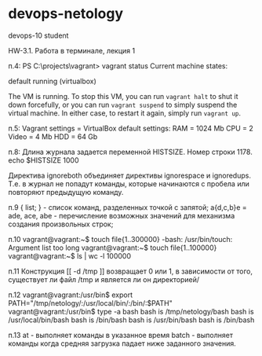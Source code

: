 # devops-netology
devops-10 student

HW-3.1. Работа в терминале, лекция 1

п.4:
PS C:\projects\vagrant> vagrant status
Current machine states:

default                   running (virtualbox)

The VM is running. To stop this VM, you can run `vagrant halt` to
shut it down forcefully, or you can run `vagrant suspend` to simply
suspend the virtual machine. In either case, to restart it again,
simply run `vagrant up`.

п.5:
Vagrant settings = VirtualBox default settings:
RAM = 1024 Mb
CPU = 2
Video = 4 Mb
HDD = 64 Gb

п.8:
Длина журнала задается переменной HISTSIZE. Номер строки  1178.
echo $HISTSIZE
1000

Директива ignoreboth объединяет директивы ignorespace и ignoredups. Т.е. в журнал не попадут команды, которые начинаются с пробела или повторяют предыдущую команду.

п.9
{ list; } - список команд, разделенных точкой с запятой;
a{d,c,b}e = ade, ace, abe - перечисление возможных значений для механизма создания произвольных строк;

п.10
vagrant@vagrant:~$ touch file{1..300000}
-bash: /usr/bin/touch: Argument list too long
vagrant@vagrant:~$ touch file{1..100000}
vagrant@vagrant:~$ ls | wc -l
100000

п.11
Конструкция [[ -d /tmp ]] возвращает 0 или 1, в зависимости от того, существует ли файл /tmp и является ли он директорией/

п.12
vagrant@vagrant:/usr/bin$ export PATH="/tmp/netology/:/usr/local/bin/:/bin/:$PATH"
vagrant@vagrant:/usr/bin$ type -a bash
bash is /tmp/netology/bash
bash is /usr/local/bin/bash
bash is /bin/bash
bash is /usr/bin/bash
bash is /bin/bash

п.13
at - выполняет команды в указанное время
batch - выполняет команды когда средняя загрузка падает ниже заданного значения.
